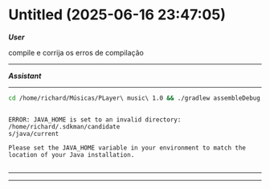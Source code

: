 <!-- Generated by SpecStory -->

# Untitled (2025-06-16 23:47:05)

_**User**_

compile e corrija os erros de compilação

---

_**Assistant**_



---

```bash
cd /home/richard/Músicas/PLayer\ music\ 1.0 && ./gradlew assembleDebug | cat
```

```

ERROR: JAVA_HOME is set to an invalid directory: /home/richard/.sdkman/candidate
s/java/current

Please set the JAVA_HOME variable in your environment to match the
location of your Java installation.


```

---



---

